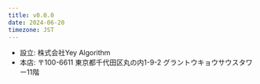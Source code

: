 ```yaml
---
title: v0.0.0
date: 2024-06-20
timezone: JST
---
```


- 設立: 株式会社Yey Algorithm
- 本店: 〒100-6611 東京都千代田区丸の内1-9-2 グラントウキョウサウスタワー11階